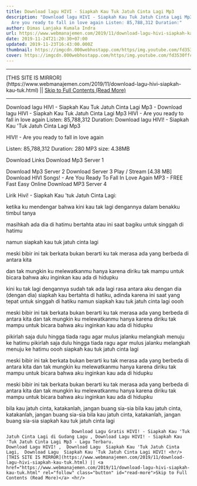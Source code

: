 ```yaml
---
title: Download lagu HIVI - Siapkah Kau Tuk Jatuh Cinta Lagi Mp3
description: "Download lagu HIVI - Siapkah Kau Tuk Jatuh Cinta Lagi Mp3 HIVI -
  Are you ready to fall in love again Listen: 85,788,312 Duration:"
author: Dimas Lanjaka Kumala Indra
url: https://www.webmanajemen.com/2019/11/download-lagu-hivi-siapkah-kau-tuk.html
date: 2019-11-24T21:20:30+07:00
updated: 2019-11-23T16:43:00.000Z
thumbnail: https://imgcdn.000webhostapp.com/https/img.youtube.com/fd3530ffc5a624177274308fa427f6a5.jpeg
cover: https://imgcdn.000webhostapp.com/https/img.youtube.com/fd3530ffc5a624177274308fa427f6a5.jpeg
---
```


<hr/> [THIS SITE IS MIRROR](https://www.webmanajemen.com/2019/11/download-lagu-hivi-siapkah-kau-tuk.html) || <a href="https://www.webmanajemen.com/2019/11/download-lagu-hivi-siapkah-kau-tuk.html" rel="follow" class="button" id="read-more">Skip to Full Contents (Read More)</a> <hr/> Download lagu HIVI - Siapkah Kau Tuk Jatuh Cinta Lagi Mp3 - Download lagu HIVI - Siapkah Kau Tuk Jatuh Cinta Lagi Mp3 HIVI - Are you ready to fall in love again Listen: 85,788,312 Duration: Download lagu HIVI! - Siapkah Kau 'Tuk Jatuh Cinta Lagi Mp3

  HIVI!  - Are you ready to fall in love again 

  Listen: 85,788,312 
  Duration: 280 
  MP3 size: 4.38MB 

  Download Links 
  Download Mp3 Server 1 

  Download Mp3 Server 2 
  Download Server 3 
  Play / Stream [4.38 MB] Download HIVI Songs!  - Are You Ready To Fall In Love Again MP3 - FREE Fast Easy Online 
  Download MP3 Server 4 


                             
Lirik Hivi! - Siapkah Kau 'tuk Jatuh Cinta Lagi:
                             
ketika ku mendengar bahwa
  kini kau tak lagi dengannya
  dalam benakku timbul tanya
  
  masihkah ada dia di hatimu bertahta
  atau ini saat bagiku
  untuk singgah di hatimu
  
  namun siapkah kau tuk jatuh cinta lagi
  
  meski bibir ini tak berkata
  bukan berarti ku tak merasa
  ada yang berbeda di antara kita
  
  dan tak mungkin ku melewatkanmu
  hanya karena diriku tak mampu untuk bicara
  bahwa aku inginkan kau ada di hidupku
  
  kini ku tak lagi dengannya
  sudah tak ada lagi rasa antara aku dengan dia (dengan dia)
  siapkah kau bertahta di hatiku, adinda
  karena ini saat yang tepat untuk singgah di hatiku
  namun siapkah kau tuk jatuh cinta lagi oooh
  
  meski bibir ini tak berkata
  bukan berarti ku tak merasa ada yang berbeda di antara kita
  dan tak mungkin ku melewatkanmu hanya karena
  diriku tak mampu untuk bicara bahwa aku inginkan kau ada di hidupku
  
  pikirlah saja dulu hingga tiada ragu
  agar mulus jalanku melangkah menuju ke hatimu
  pikirlah saja dulu hingga tiada ragu
  agar mulus jalanku melangkah menuju ke hatimu
  oooh siapkah kau tuk jatuh cinta lagi
  
  meski bibir ini tak berkata
  bukan berarti ku tak merasa ada yang berbeda di antara kita
  dan tak mungkin ku melewatkanmu hanya karena
  diriku tak mampu untuk bicara bahwa aku inginkan kau ada di hidupku
  
  meski bibir ini tak berkata
  bukan berarti ku tak merasa ada yang berbeda di antara kita
  dan tak mungkin ku melewatkanmu hanya karena
  diriku tak mampu untuk bicara bahwa aku inginkan kau ada di hidupku
  
  bila kau jatuh cinta, katakanlah, jangan buang sia-sia
  bila kau jatuh cinta, katakanlah, jangan buang sia-sia
  bila kau jatuh cinta, katakanlah, jangan buang sia-sia
  siapkah kau tuk jatuh cinta lagi                                 
                                 
                             Download Lagu Gratis HIVI! - Siapkah Kau 'Tuk Jatuh Cinta Lagi di Gudang Lagu , Download Lagu HIVI! - Siapkah Kau 'Tuk Jatuh Cinta Lagi Mp3 - Lagu Terbaru.                                                         Download Lagu HIVI! ,  Download Lagu  Siapkah Kau 'Tuk Jatuh Cinta Lagi,  Download Lagu  Siapkah Kau 'Tuk Jatuh Cinta Lagi HIVI! <hr/> [THIS SITE IS MIRROR](https://www.webmanajemen.com/2019/11/download-lagu-hivi-siapkah-kau-tuk.html) || <a href="https://www.webmanajemen.com/2019/11/download-lagu-hivi-siapkah-kau-tuk.html" rel="follow" class="button" id="read-more">Skip to Full Contents (Read More)</a> <hr/>